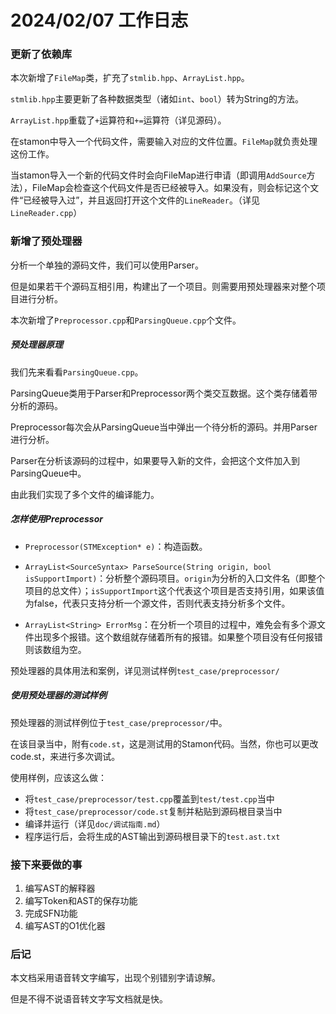 <!--
 * @Name: 
 * @Copyright: 
 * @Author: 
 * @Date: 07/02/24 17:42
 * @Description: 
-->
# 2024/02/07 工作日志

### 更新了依赖库

本次新增了``FileMap``类，扩充了``stmlib.hpp``、``ArrayList.hpp``。

``stmlib.hpp``主要更新了各种数据类型（诸如``int``、``bool``）转为String的方法。

``ArrayList.hpp``重载了``+``运算符和``+=``运算符（详见源码）。

在stamon中导入一个代码文件，需要输入对应的文件位置。``FileMap``就负责处理这份工作。

当stamon导入一个新的代码文件时会向FileMap进行申请（即调用``AddSource``方法），FileMap会检查这个代码文件是否已经被导入。如果没有，则会标记这个文件“已经被导入过”，并且返回打开这个文件的``LineReader``。（详见``LineReader.cpp``）

### 新增了预处理器

分析一个单独的源码文件，我们可以使用Parser。

但是如果若干个源码互相引用，构建出了一个项目。则需要用预处理器来对整个项目进行分析。

本次新增了``Preprocessor.cpp``和``ParsingQueue.cpp``个文件。

##### 预处理器原理

我们先来看看``ParsingQueue.cpp``。

ParsingQueue类用于Parser和Preprocessor两个类交互数据。这个类存储着带分析的源码。

Preprocessor每次会从ParsingQueue当中弹出一个待分析的源码。并用Parser进行分析。

Parser在分析该源码的过程中，如果要导入新的文件，会把这个文件加入到ParsingQueue中。

由此我们实现了多个文件的编译能力。

##### 怎样使用Preprocessor

* ``Preprocessor(STMException* e)``：构造函数。

* ``ArrayList<SourceSyntax> ParseSource(String origin, bool isSupportImport)``：分析整个源码项目。``origin``为分析的入口文件名（即整个项目的总文件）；``isSupportImport``这个代表这个项目是否支持引用，如果该值为false，代表只支持分析一个源文件，否则代表支持分析多个文件。

* ``ArrayList<String> ErrorMsg``：在分析一个项目的过程中，难免会有多个源文件出现多个报错。这个数组就存储着所有的报错。如果整个项目没有任何报错则该数组为空。

预处理器的具体用法和案例，详见测试样例``test_case/preprocessor/``

##### 使用预处理器的测试样例

预处理器的测试样例位于``test_case/preprocessor/``中。

在该目录当中，附有``code.st``，这是测试用的Stamon代码。当然，你也可以更改code.st，来进行多次调试。

使用样例，应该这么做：

* 将``test_case/preprocessor/test.cpp``覆盖到``test/test.cpp``当中
* 将``test_case/preprocessor/code.st``复制并粘贴到源码根目录当中
* 编译并运行（详见``doc/调试指南.md``）
* 程序运行后，会将生成的AST输出到源码根目录下的``test.ast.txt``

### 接下来要做的事

1. 编写AST的解释器
2. 编写Token和AST的保存功能
3. 完成SFN功能
4. 编写AST的O1优化器

### 后记

本文档采用语音转文字编写，出现个别错别字请谅解。

但是不得不说语音转文字写文档就是快。
